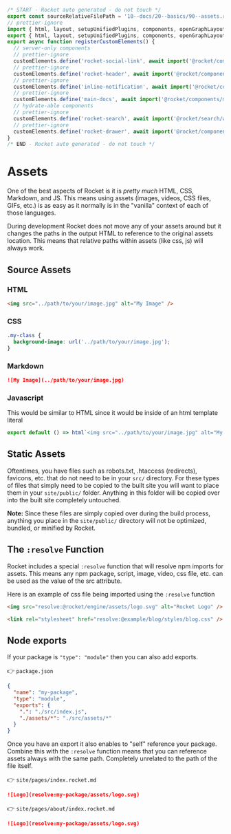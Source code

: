 ```js server
/* START - Rocket auto generated - do not touch */
export const sourceRelativeFilePath = '10--docs/20--basics/90--assets.rocket.md';
// prettier-ignore
import { html, layout, setupUnifiedPlugins, components, openGraphLayout } from '../../recursive.data.js';
export { html, layout, setupUnifiedPlugins, components, openGraphLayout };
export async function registerCustomElements() {
  // server-only components
  // prettier-ignore
  customElements.define('rocket-social-link', await import('@rocket/components/social-link.js').then(m => m.RocketSocialLink));
  // prettier-ignore
  customElements.define('rocket-header', await import('@rocket/components/header.js').then(m => m.RocketHeader));
  // prettier-ignore
  customElements.define('inline-notification', await import('@rocket/components/components/InlineNotification').then(m => m.InlineNotification));
  // prettier-ignore
  customElements.define('main-docs', await import('@rocket/components/main-docs.js').then(m => m.MainDocs));
  // hydrate-able components
  // prettier-ignore
  customElements.define('rocket-search', await import('@rocket/search/web').then(m => m.RocketSearch));
  // prettier-ignore
  customElements.define('rocket-drawer', await import('@rocket/components/drawer.js').then(m => m.RocketDrawer));
}
/* END - Rocket auto generated - do not touch */
```

# Assets

One of the best aspects of Rocket is it is _pretty much_ HTML, CSS, Markdown, and JS. This means using assets (images, videos, CSS files, GIFs, etc.) is as easy as it normally is in the "vanilla" context of each of those languages.

<inline-notification>

During development Rocket does not move any of your assets around but it changes the paths in the output HTML to reference to the original assets location.
This means that relative paths within assets (like css, js) will always work.

</inline-notification>

## Source Assets

### HTML

```html
<img src="../path/to/your/image.jpg" alt="My Image" />
```

### CSS

```css
.my-class {
  background-image: url('../path/to/your/image.jpg');
}
```

### Markdown

```md
![My Image](../path/to/your/image.jpg)
```

### Javascript

This would be similar to HTML since it would be inside of an html template literal

```js
export default () => html`<img src="../path/to/your/image.jpg" alt="My Image" />`;
```

## Static Assets

Oftentimes, you have files such as robots.txt, .htaccess (redirects), favicons, etc. that do not need to be in your `src/` directory. For these types of files that simply need to be copied to the built site you will want to place them in your `site/public/` folder. Anything in this folder will be copied over into the built site completely untouched.

**Note:** Since these files are simply copied over during the build process, anything you place in the `site/public/` directory will not be optimized, bundled, or minified by Rocket.

## The `:resolve` Function

Rocket includes a special `:resolve` function that will resolve npm imports for assets.
This means any npm package, script, image, video, css file, etc. can be used as the value of the src attribute.

Here is an example of css file being imported using the `:resolve` function

```html
<img src="resolve:@rocket/engine/assets/logo.svg" alt="Rocket Logo" />

<link rel="stylesheet" href="resolve:@example/blog/styles/blog.css" />
```

## Node exports

If your package is `"type": "module"` then you can also add exports.

👉 `package.json`

```json
{
  "name": "my-package",
  "type": "module",
  "exports": {
    ".": "./src/index.js",
    "./assets/*": "./src/assets/*"
  }
}
```

Once you have an export it also enables to "self" reference your package.
Combine this with the `:resolve` function means that you can reference assets always with the same path.
Completely unrelated to the path of the file itself.

👉 `site/pages/index.rocket.md`

```md
![Logo](resolve:my-package/assets/logo.svg)
```

👉 `site/pages/about/index.rocket.md`

```md
![Logo](resolve:my-package/assets/logo.svg)
```
